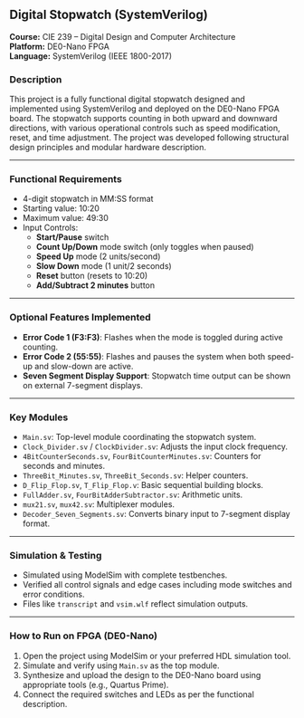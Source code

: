 ## Digital Stopwatch (SystemVerilog)  
**Course:** CIE 239 – Digital Design and Computer Architecture  
**Platform:** DE0-Nano FPGA  
**Language:** SystemVerilog (IEEE 1800-2017)

### Description
This project is a fully functional digital stopwatch designed and implemented using SystemVerilog and deployed on the DE0-Nano FPGA board. The stopwatch supports counting in both upward and downward directions, with various operational controls such as speed modification, reset, and time adjustment. The project was developed following structural design principles and modular hardware description.

---

### Functional Requirements
- 4-digit stopwatch in MM:SS format
- Starting value: 10:20  
- Maximum value: 49:30  
- Input Controls:
  - **Start/Pause** switch
  - **Count Up/Down** mode switch (only toggles when paused)
  - **Speed Up** mode (2 units/second)
  - **Slow Down** mode (1 unit/2 seconds)
  - **Reset** button (resets to 10:20)
  - **Add/Subtract 2 minutes** button

---

### Optional Features Implemented
- **Error Code 1 (F3:F3)**: Flashes when the mode is toggled during active counting.
- **Error Code 2 (55:55)**: Flashes and pauses the system when both speed-up and slow-down are active.
- **Seven Segment Display Support**: Stopwatch time output can be shown on external 7-segment displays.

---

### Key Modules
- `Main.sv`: Top-level module coordinating the stopwatch system.
- `Clock_Divider.sv` / `ClockDivider.sv`: Adjusts the input clock frequency.
- `4BitCounterSeconds.sv`, `FourBitCounterMinutes.sv`: Counters for seconds and minutes.
- `ThreeBit_Minutes.sv`, `ThreeBit_Seconds.sv`: Helper counters.
- `D_Flip_Flop.sv`, `T_Flip_Flop.v`: Basic sequential building blocks.
- `FullAdder.sv`, `FourBitAdderSubtractor.sv`: Arithmetic units.
- `mux21.sv`, `mux42.sv`: Multiplexer modules.
- `Decoder_Seven_Segments.sv`: Converts binary input to 7-segment display format.

---

### Simulation & Testing
- Simulated using ModelSim with complete testbenches.
- Verified all control signals and edge cases including mode switches and error conditions.
- Files like `transcript` and `vsim.wlf` reflect simulation outputs.

---

### How to Run on FPGA (DE0-Nano)
1. Open the project using ModelSim or your preferred HDL simulation tool.
2. Simulate and verify using `Main.sv` as the top module.
3. Synthesize and upload the design to the DE0-Nano board using appropriate tools (e.g., Quartus Prime).
4. Connect the required switches and LEDs as per the functional description.
